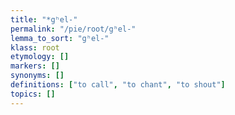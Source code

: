 ```yaml
---
title: "*gʰel-"
permalink: "/pie/root/gʰel-"
lemma_to_sort: "gʰel-"
klass: root
etymology: []
markers: []
synonyms: []
definitions: ["to call", "to chant", "to shout"]
topics: []
---
```

